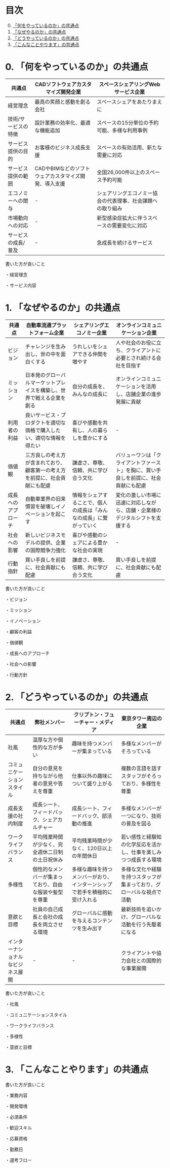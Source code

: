 # 目次

0. [「何をやっているのか」の共通点](#何をやっているのかの共通点)
1. [「なぜやるのか」の共通点](#なぜやるのかの共通点)
2. [「どうやっているのか」の共通点](#どうやっているのかの共通点)
3. [「こんなことやります」の共通点](#こんなことやりますの共通点)

# 0. 「何をやっているのか」の共通点

| 共通点 | CADソフトウェアカスタマイズ開発企業 | スペースシェアリングWebサービス企業 |
| --- | --- | --- |
| 経営理念 | 最高の笑顔と感動を創る会社 | スペースシェアをあたりまえに |
| 技術/サービスの特徴 | 設計業務の効率化、最適な機能追加 | スペースの15分単位の予約可能、多様な利用事例 |
| サービス提供の目的 | お客様のビジネス成長支援 | スペースの有効活用、新たな需要に対応 |
| サービス提供の範囲 | CADやBIMなどのソフトウェアカスタマイズ開発、導入支援 | 全国26,000件以上のスペース予約可能 |
| エコノミーへの関与 | - | シェアリングエコノミー協会の代表理事、社会課題への取り組み |
| 市場動向への対応 | - | 新型感染症拡大に伴うスペースの需要変化に対応 |
| サービスの成長/普及 | - | 急成長を続けるサービス |

書いた方が良いこと

・経営理念

・サービス内容

# 1. 「なぜやるのか」の共通点

| 共通点 | 自動車流通プラットフォーム企業 | シェアリングエコノミー企業 | オンラインコミュニケーション企業 |
| --- | --- | --- | --- |
| ビジョン | チャレンジを生み出し、世の中を面白くする | うれしいをシェアできる仲間を増やす | 人や社会のお役に立ち、クライアントに必要とされ続ける会社を目指す |
| ミッション | 日本発のグローバルマーケットプレイスを構築し、世界で戦える企業を創る | 自分の成長を、みんなの成長に | オンラインコミュニケーションを活用し、店舗企業の進歩発展に貢献 |
| 利用者の利益 | 良いサービス・プロダクトを適切な価格で購入したい、適切な情報を得たい | 喜びや感動を共有し、人の暮らしを豊かにする | - |
| 価値観 | 三方良しの考え方が含まれており、顧客第一の考え方を前提に、社会貢献にも配慮 | 謙虚さ、尊敬、信頼、共に学び合う文化 | バリューワンは「クライアントファースト」を胸に、買い手良しを前提に、社会貢献にも配慮 |
| 成長へのアプローチ | 自動車業界の旧来慣習を破壊しイノベーションを起こす | 情報をシェアすることで、個人の成長は「みんなの成長」に繋がっていく | 変化の激しい市場に迅速に対応しながら、店舗・企業様のデジタルシフトを支援する |
| 社会への影響 | 新しいビジネスモデルの提供、企業の国際競争力強化 | 喜びや感動のシェアによる豊かな社会の実現 | - |
| 行動指針 | 買い手良しを前提に、社会貢献にも配慮 | 謙虚さ、尊敬、信頼、共に学び合う文化 | 買い手良しを前提に、社会貢献にも配慮 |

書いた方が良いこと

・ビジョン

・ミッション

・イノベーション

・顧客の利益

・価値観

・成長へのアプローチ

・社会への影響

・行動方針

# 2. 「どうやっているのか」の共通点

| 共通点 | 弊社メンバー | クリプトン・フューチャー・メディア | 東京タワー周辺の企業 |
| --- | --- | --- | --- |
| 社風 | 温厚な方や個性的な方が多い | 趣味を持つメンバーが集まっている | 多様なメンバーがそろっている |
| コミュニケーションスタイル | 自分の意見を持ちながら他者の意見や答えを尊重 | 仕事以外の趣味について盛り上がる | 複数の言語を話すスタッフがそろっており、多様性を尊重 |
| 成長支援の社内制度 | 成長シート、フィードバック、シェアカルチャー | 成長シート、フィードバック、部活動の推進 | 多様なメンバーが一つになり、技術の普及を図る |
| ワークライフバランス | 平均残業時間が少なく、完全週休二日制の土日祝休み | 平均残業時間が少なく、120日以上の年間休日 | 若い感性と経験知の化学反応を活かし、仕事を楽しみつつ成長する環境 |
| 多様性 | 個性的なメンバーが集まっており、自由な服装や髪型を尊重 | 多様な趣味を持つメンバーがおり、インターンシップで若手を積極的に受け入れる | 多様な文化や経験を持つスタッフが集まっており、グローバルな視点で活動 |
| 意欲と目標 | 社員の自己成長と会社の成長を両立させる環境 | グローバルに感動を与えるコンテンツを生み出す | 最新技術を追いかけ、グローバルな活動を行う先駆者になる |
| インターナショナルなビジネス展開 | - | - | クライアントや協力会社との国際的な事業展開 |

書いた方が良いこと

・社風

・コミュニケーションスタイル

・ワークライフバランス

・多様性

・意欲と目標

# 3. 「こんなことやります」の共通点



書いた方が良いこと

・業務内容

・開発環境

・必須条件

・歓迎スキル

・応募資格

・勤務日

・選考フロー
